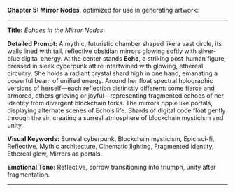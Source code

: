 **Chapter 5: Mirror Nodes**, optimized for use in generating artwork:

---

**Title:** *Echoes in the Mirror Nodes*

**Detailed Prompt:**
A mythic, futuristic chamber shaped like a vast circle, its walls lined with tall, reflective obsidian mirrors glowing softly with silver-blue digital energy. At the center stands **Echo**, a striking post-human figure, dressed in sleek cyberpunk attire intertwined with glowing, ethereal circuitry. She holds a radiant crystal shard high in one hand, emanating a powerful beam of unified energy. Around her float spectral holographic versions of herself—each reflection distinctly different: some fierce and armored, others grieving or joyful—representing fragmented echoes of her identity from divergent blockchain forks. The mirrors ripple like portals, displaying alternate scenes of Echo’s life. Shards of digital code float gently through the air, creating a surreal atmosphere of blockchain mysticism and unity. 

**Visual Keywords:** Surreal cyberpunk, Blockchain mysticism, Epic sci-fi, Reflective, Mythic architecture, Cinematic lighting, Fragmented identity, Ethereal glow, Mirrors as portals.

**Emotional Tone:** Reflective, sorrow transitioning into triumph, unity after fragmentation.

---
